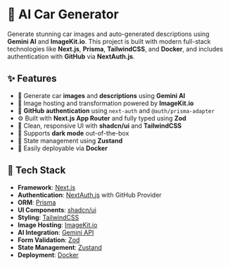 # 🚗 AI Car Generator

Generate stunning car images and auto-generated descriptions using **Gemini AI** and **ImageKit.io**. This project is built with modern full-stack technologies like **Next.js**, **Prisma**, **TailwindCSS**, and **Docker**, and includes authentication with **GitHub** via **NextAuth.js**.

## ✨ Features

- 🧠 Generate car **images** and **descriptions** using **Gemini AI**
- 🌄 Image hosting and transformation powered by **ImageKit.io**
- 🔐 **GitHub authentication** using `next-auth` and `@auth/prisma-adapter`
- ⚙️ Built with **Next.js App Router** and fully typed using **Zod**
- 🎨 Clean, responsive UI with **shadcn/ui** and **TailwindCSS**
- 🌙 Supports **dark mode** out-of-the-box
- 🧠 State management using **Zustand**
- 🐳 Easily deployable via **Docker**

## 🚀 Tech Stack

- **Framework**: [Next.js](https://nextjs.org/)
- **Authentication**: [NextAuth.js](https://next-auth.js.org/) with GitHub Provider
- **ORM**: [Prisma](https://www.prisma.io/)
- **UI Components**: [shadcn/ui](https://ui.shadcn.dev/)
- **Styling**: [TailwindCSS](https://tailwindcss.com/)
- **Image Hosting**: [ImageKit.io](https://imagekit.io/)
- **AI Integration**: [Gemini API](https://deepmind.google/discover/blog/gemini/)
- **Form Validation**: [Zod](https://zod.dev/)
- **State Management**: [Zustand](https://zustand-demo.pmnd.rs/)
- **Deployment**: [Docker](https://www.docker.com/)
